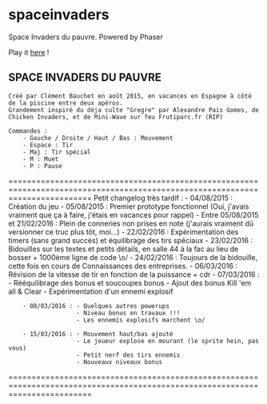 # spaceinvaders
Space Invaders du pauvre. Powered by Phaser

Play it <a href=http://tagpower.github.io/spaceinvaders/>here</a> !

<h2>SPACE INVADERS DU PAUVRE</h2>

	Créé par Clément Bauchet en août 2015, en vacances en Espagne à côté de la piscine entre deux apéros.
	Grandement inspiré du déja culte "Gregre" par Alexandre Pais Gomes, de Chicken Invaders, et de Mini-Wave sur feu Frutiparc.fr (RIP)

	Commandes :
		- Gauche / Droite / Haut / Bas : Mouvement
		- Espace : Tir
		- Maj : Tir spécial
		- M : Muet
		- P : Pause

==============================================================================================================================
	Petit changelog très tardif :
		- 04/08/2015 : Création du jeu
		- 05/08/2015 : Premier prototype fonctionnel (Oui, j'avais vraiment que ça à faire, j'étais en vacances pour rappel)
		- Entre 05/08/2015 et 21/02/2016 : Plein de conneries non prises en note (j'aurais vraiment dû versionner ce truc plus tôt, moi...)
		- 22/02/2016 : Expérimentation des timers (sans grand succès) et équilibrage des tirs spéciaux
		- 23/02/2016 : Bidouilles sur les textes et petits détails, en salle 44 à la fac au lieu de bosser + 1000ème ligne de code \o/
		- 24/02/2016 : Toujours de la bidouille, cette fois en cours de Connaissances des entreprises.
		- 06/03/2016 : Révision de la vitesse de tir en fonction de la puissance + cdr
		- 07/03/2016 : - Rééquilibrage des bonus et soucoupes bonus
					   - Ajout des bonus Kill 'em all & Clear 
					   - Expérimentation d'un ennemi explosif

		- 08/03/2016 : - Quelques autres powerups
					   - Niveau bonus en travaux !!! 
					   - Les ennemis explosifs marchent \o/

		- 15/03/2016 : - Mouvement haut/bas ajouté
					   - Le joueur explose en mourant (le sprite hein, pas vous)
					   - Petit nerf des tirs ennemis
					   - Nouveaux niveaux bonus
	
==============================================================================================================================
